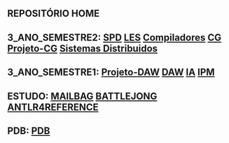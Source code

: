 ## REPOSITÓRIO HOME
## 3_ANO_SEMESTRE2: [SPD](https://github.com/kaiser76936/SPD.git) [LES](https://github.com/Nickurama/doccano.git) [Compiladores](https://github.com/kaiser76936/Compiladores.git) [CG](https://github.com/kaiser76936/CG.git) [Projeto-CG](https://github.com/AfonsoNG03/ProjetoCG.git) [Sistemas Distribuidos](https://github.com/kaiser76936/SD.git)
## 3_ANO_SEMESTRE1: [Projeto-DAW](https://github.com/kaiser76936/Projeto-DAW.git) [DAW](https://github.com/kaiser76936/DAW.git) [IA](https://github.com/kaiser76936/IA.git) [IPM](https://github.com/kaiser76936/IPM.git)
## ESTUDO: [MAILBAG](https://github.com/kaiser76936/Mailbag.git)  [BATTLEJONG](https://github.com/kaiser76936/BattleJong.git) [ANTLR4REFERENCE](https://github.com/lukekras/def-antlr4-ref-code.git)
## PDB: [PDB](https://github.com/kaiser76936/PDB.git)
